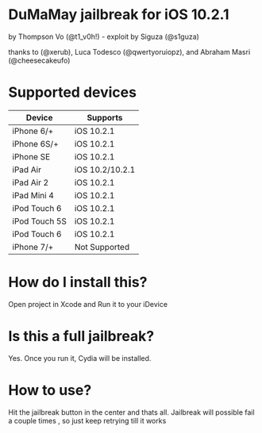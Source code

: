 # DuMaMay jailbreak for iOS 10.2.1
by Thompson Vo (@t1_v0h!) - exploit by Siguza (@s1guza)

thanks to (@xerub), Luca Todesco (@qwertyoruiopz), and Abraham Masri (@cheesecakeufo)

# Supported devices
| Device | Supports |
|---------|----------|
| iPhone 6/+ | iOS 10.2.1 |
| iPhone 6S/+ | iOS 10.2.1 |
| iPhone SE | iOS 10.2.1 |
| iPad Air | iOS 10.2/10.2.1 |
| iPad Air 2 | iOS 10.2.1 |
| iPad Mini 4 | iOS 10.2.1 |
| iPod Touch 6 | iOS 10.2.1 |
| iPod Touch 5S | iOS 10.2.1 |
| iPod Touch 6 | iOS 10.2.1 |
| iPhone 7/+ | Not Supported |

# How do I install this?
Open project in Xcode and Run it to your iDevice

# Is this a full jailbreak?
Yes. Once you run it, Cydia will be installed.

# How to use?
Hit the jailbreak button in the center and thats all.
Jailbreak will possible fail a couple times , so just keep retrying till it works
